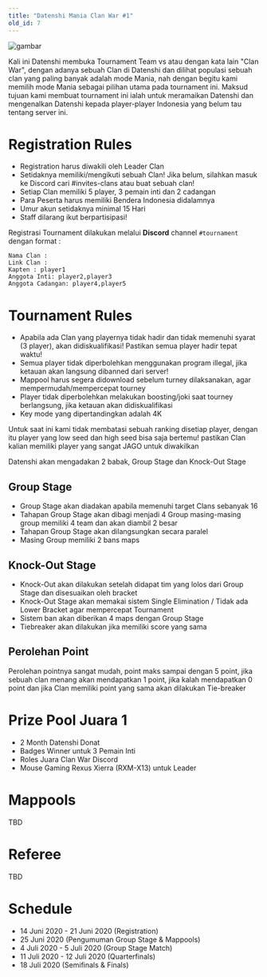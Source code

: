 ```yaml
---
title: "Datenshi Mania Clan War #1"
old_id: 7
---
```

![gambar](https://cdn.discordapp.com/attachments/408950289962369025/721012625663852547/clanwar.png)

Kali ini Datenshi membuka Tournament Team vs atau dengan kata lain "Clan War", dengan adanya sebuah Clan di Datenshi dan dilihat populasi sebuah clan yang paling banyak adalah mode Mania, nah dengan begitu kami memilih mode Mania sebagai pilihan utama pada tournament ini. Maksud tujuan kami membuat tournament ini ialah untuk meramaikan Datenshi dan mengenalkan Datenshi kepada player-player Indonesia yang belum tau tentang server ini. 

# Registration Rules

- Registration harus diwakili oleh Leader Clan
- Setidaknya memiliki/mengikuti sebuah Clan! Jika belum, silahkan masuk ke Discord cari #invites-clans atau buat sebuah clan!
- Setiap Clan memiliki 5 player, 3 pemain inti dan 2 cadangan
- Para Peserta harus memiliki Bendera Indonesia didalamnya
- Umur akun setidaknya minimal 15 Hari
- Staff dilarang ikut berpartisipasi!

Registrasi Tournament dilakukan melalui **Discord** channel `#tournament` dengan format :
```
Nama Clan :
Link Clan : 
Kapten : player1
Anggota Inti: player2,player3
Anggota Cadangan: player4,player5
```
# Tournament Rules

- Apabila ada Clan yang playernya tidak hadir dan tidak memenuhi syarat (3 player), akan didiskualifikasi! Pastikan semua player hadir tepat waktu!
- Semua player tidak diperbolehkan menggunakan program illegal, jika ketauan akan langsung dibanned dari server!
- Mappool harus segera didownload sebelum turney dilaksanakan, agar mempermudah/mempercepat tourney
- Player tidak diperbolehkan melakukan boosting/joki saat tourney berlangsung, jika ketauan akan didiskualifikasi
- Key mode yang dipertandingkan adalah 4K

Untuk saat ini kami tidak membatasi sebuah ranking disetiap player, dengan itu player yang low seed dan high seed bisa saja bertemu! pastikan Clan kalian memiliki player yang sangat JAGO untuk diwakilkan

Datenshi akan mengadakan 2 babak, Group Stage dan Knock-Out Stage

## Group Stage

- Group Stage akan diadakan apabila memenuhi target Clans sebanyak 16
- Tahapan Group Stage akan dibagi menjadi 4 Group masing-masing group memiliki 4 team dan akan diambil 2 besar
- Tahapan Group Stage akan dilangsungkan secara paralel
- Masing Group memiliki 2 bans maps

## Knock-Out Stage

- Knock-Out akan dilakukan setelah didapat tim yang lolos dari Group Stage dan disesuaikan oleh bracket
- Knock-Out Stage akan memakai sistem Single Elimination / Tidak ada Lower Bracket agar mempercepat Tournament
- Sistem ban akan diberikan 4 maps dengan Group Stage
- Tiebreaker akan dilakukan jika memiliki score yang sama

## Perolehan Point

Perolehan pointnya sangat mudah, point maks sampai dengan 5 point, jika sebuah clan menang akan mendapatkan 1 point, jika kalah mendapatkan 0 point dan jika Clan memiliki point yang sama akan dilakukan Tie-breaker

# Prize Pool Juara 1

- 2 Month Datenshi Donat
- Badges Winner untuk 3 Pemain Inti
- Roles Juara Clan War Discord
- Mouse Gaming Rexus Xierra (RXM-X13) untuk Leader

# Mappools

TBD

# Referee

TBD

# Schedule

- 14 Juni 2020 - 21 Juni 2020 (Registration)
- 25 Juni 2020 (Pengumuman Group Stage & Mappools)
- 4 Juli 2020 - 5 Juli 2020 (Group Stage Match)
- 11 Juli 2020 - 12 Juli 2020 (Quarterfinals)
- 18 Juli 2020 (Semifinals & Finals)
